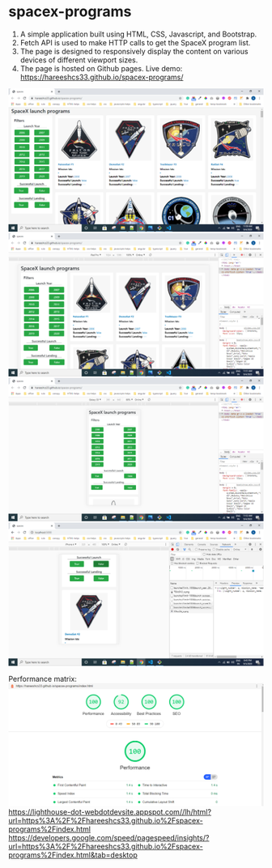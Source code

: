 # spacex-programs
1. A simple application built using HTML, CSS, Javascript, and Bootstrap.
2. Fetch API is used to make HTTP calls to get the SpaceX program list.
3. The page is designed to responsively display the content on various devices of different viewport sizes.
4. The page is hosted on Github pages.
Live demo: https://hareeshcs33.github.io/spacex-programs/

<img src="/screenshots/Screenshot-desktop.png" alt="desktop-view">
<img src="/screenshots/Screenshot-ipadpro.png" alt="ipad-view">
<img src="/screenshots/Screenshot-mob-1.png" alt="mob-view">
<img src="/screenshots/Screenshot-mob-2.png" alt="mob-view">

Performance matrix: 
<img src="/screenshots/Perf-1.png" alt="Performance">
https://lighthouse-dot-webdotdevsite.appspot.com//lh/html?url=https%3A%2F%2Fhareeshcs33.github.io%2Fspacex-programs%2Findex.html
https://developers.google.com/speed/pagespeed/insights/?url=https%3A%2F%2Fhareeshcs33.github.io%2Fspacex-programs%2Findex.html&tab=desktop
